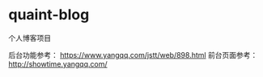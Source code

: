 # quaint-blog
个人博客项目

后台功能参考：
https://www.yangqq.com/jstt/web/898.html
前台页面参考：
http://showtime.yangqq.com/

